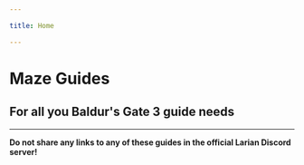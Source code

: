 ```yaml
---

title: Home

---
```


# Maze Guides
## For all you Baldur's Gate 3 guide needs

---

**Do not share any links to any of these guides in the official Larian Discord server!**